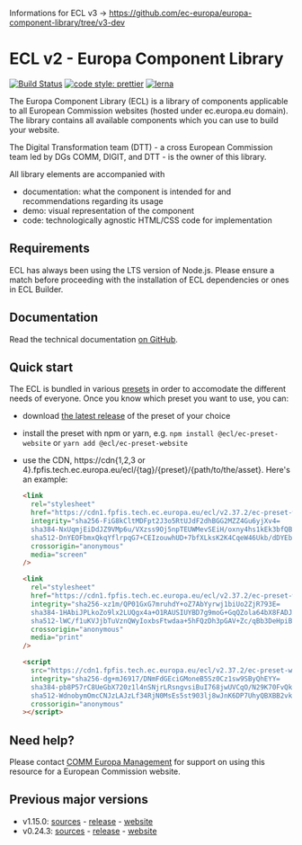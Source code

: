 Informations for ECL v3 -> https://github.com/ec-europa/europa-component-library/tree/v3-dev

# ECL v2 - Europa Component Library

[![Build Status](https://drone.fpfis.eu/api/badges/ec-europa/europa-component-library/status.svg)](https://drone.fpfis.eu/ec-europa/europa-component-library)
[![code style: prettier](https://img.shields.io/badge/code_style-prettier-ff69b4.svg?style=flat-square)](https://github.com/prettier/prettier)
[![lerna](https://img.shields.io/badge/maintained%20with-lerna-cc00ff.svg)](https://lernajs.io/)

The Europa Component Library (ECL) is a library of components applicable to all European Commission websites (hosted under ec.europa.eu domain). The library contains all available components which you can use to build your website.

The Digital Transformation team (DTT) - a cross European Commission team led by DGs COMM, DIGIT, and DTT - is the owner of this library.

All library elements are accompanied with

- documentation: what the component is intended for and recommendations regarding its usage
- demo: visual representation of the component
- code: technologically agnostic HTML/CSS code for implementation

## Requirements

ECL has always been using the LTS version of Node.js. Please ensure a match before proceeding with the installation of ECL dependencies or ones in ECL Builder.

## Documentation

Read the technical documentation [on GitHub](docs/README.md).

## Quick start

The ECL is bundled in various [presets](docs/06-presets.md) in order to accomodate the different needs of everyone. Once you know which preset you want to use, you can:

- download [the latest release](https://github.com/ec-europa/europa-component-library/releases/latest) of the preset of your choice
- install the preset with npm or yarn, e.g. `npm install @ecl/ec-preset-website` or `yarn add @ecl/ec-preset-website`
- use the CDN, https://cdn{1,2,3 or 4}.fpfis.tech.ec.europa.eu/ecl/{tag}/{preset}/{path/to/the/asset}. Here's an example:

  ```html
  <link
    rel="stylesheet"
    href="https://cdn1.fpfis.tech.ec.europa.eu/ecl/v2.37.2/ec-preset-website/styles/ecl-ec-preset-website.css"
    integrity="sha256-FiG8kCltMDFpt2J3o5RtUJdF2dhBGG2MZZ4Gu6yjXv4=
    sha384-NxUqmjEiDdJZ9VMp6u/VXzss9Oj5npTEUWMevSEiH/oxny4hs1kEk3bfQBUNQ7/T
    sha512-DnYEOFbmxQkqYflrpqG7+CEIzouwhUD+7bfXLksK2K4CqeW46Ukb/dDYEbZ6SmWNe3zlwOiTK9pieJlcelGerw=="
    crossorigin="anonymous"
    media="screen"
  />
  ```

  ```html
  <link
    rel="stylesheet"
    href="https://cdn1.fpfis.tech.ec.europa.eu/ecl/v2.37.2/ec-preset-website/styles/ecl-ec-preset-website-print.css"
    integrity="sha256-xz1m/QP01GxG7mruhdY+oZ7AbYyrwj1biUo2ZjR793E=
    sha384-1HAbiJPLkoZo9lx2LUQgx4a+O1RAUSIUYBD7g9moG+GqQZola64bX8FADJAw17Kz
    sha512-lWC/f1uKVJjbTuVznQWyIoxbsFtwdaa+5hFQzDh3pGAV+Zc/qBb3DeHpiBideP2YTFldpVTfAzcTK+pVbkPL9A=="
    crossorigin="anonymous"
    media="print"
  />
  ```

  ```html
  <script
    src="https://cdn1.fpfis.tech.ec.europa.eu/ecl/v2.37.2/ec-preset-website/scripts/ecl-ec-preset-website.js"
    integrity="sha256-dg+mJ6917/DNmFdGEciGMoneB5Sz0Cz1sw9SByQhEYY=
    sha384-pb8P57rC8UeGbX720z1l4nSNjrLRsngvsiBuI768jwUVCqO/N29K70FvQkaM59LS
    sha512-WdnobymOmcCNJzLAJzLf34RjN0MsEs5st903lj8wJnK6DP7UhyQBXBB2vkvCOo+FL+UNzlWrWwgP5MtOONherg=="
    crossorigin="anonymous"
  ></script>
  ```

## Need help?

Please contact [COMM Europa Management](mailto:Europamanagement@ec.europa.eu) for support on using this resource for a European Commission website.

## Previous major versions

- v1.15.0: [sources](https://github.com/ec-europa/europa-component-library/tree/v1) - [release](https://github.com/ec-europa/europa-component-library/releases/tag/v1.15.0) - [website](https://ec.europa.eu/component-library/v1.15.0/)
- v0.24.3: [sources](https://github.com/ec-europa/europa-component-library/tree/v0) - [release](https://github.com/ec-europa/europa-component-library/releases/tag/v0.24.3) - [website](https://ec.europa.eu/component-library/v0.24.3/)
